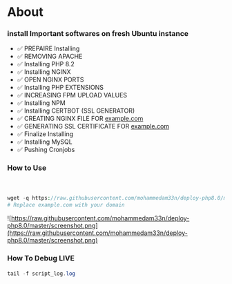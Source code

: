 # About

### install Important softwares on fresh Ubuntu instance

- ✅  PREPAIRE Installing
- ✅  REMOVING APACHE
- ✅  Installing PHP 8.2
- ✅  Installing NGINX
- ✅  OPEN NGINX PORTS
- ✅  Installing PHP EXTENSIONS
- ✅  INCREASING FPM UPLOAD VALUES
- ✅  Installing NPM
- ✅  Installing CERTBOT (SSL GENERATOR)
- ✅  CREATING NGINX FILE FOR [example.com](http://example.com/)
- ✅  GENERATING SSL CERTIFICATE FOR [example.com](http://example.com/)
- ✅  Finalize Installing
- ✅  Installing MySQL
- ✅  Pushing Cronjobs

### How to Use

```php


wget -q https://raw.githubusercontent.com/mohammedam33n/deploy-php8.0/master/script.sh -O script.sh ; sudo chmod +x script.sh ; ./script.sh -d example.com
# Replace example.com with your domain
```
![https://raw.githubusercontent.com/mohammedam33n/deploy-php8.0/master/screenshot.png](https://raw.githubusercontent.com/mohammedam33n/deploy-php8.0/master/screenshot.png)

### How To Debug LIVE

```php
tail -f script_log.log
```
